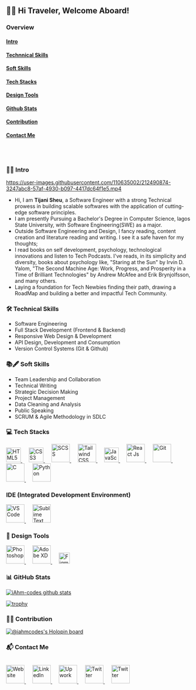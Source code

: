 ## 👨‍✈️ Hi Traveler, Welcome Aboard!
### Overview 
#### [Intro](https://github.com/iAhm-codes/iAhm-codes/edit/main/README.md#%EF%B8%8F-intro)
#### [Technnical Skills](https://github.com/iAhm-codes/iAhm-codes/edit/main/README.md#-technical-skills)
#### [Soft Skills](https://github.com/iAhm-codes/iAhm-codes/edit/main/README.md#-soft-skills)
#### [Tech Stacks](https://github.com/iAhm-codes/iAhm-codes/edit/main/README.md#-tech-stacks)
#### [Design Tools](https://github.com/iAhm-codes/iAhm-codes/edit/main/README.md#-design-tools)
#### [Github Stats](https://github.com/iAhm-codes/iAhm-codes/edit/main/README.md#-github-stats)
#### [Contribution](https://github.com/iAhm-codes/iAhm-codes/edit/main/README.md#-contribution)
#### [Contact Me](https://github.com/iAhm-codes/iAhm-codes/edit/main/README.md#-contact-me)
<br>
<br>

### 👷‍♂️ Intro

https://user-images.githubusercontent.com/110635002/212490874-3247abc8-57af-4930-b097-4417dc64f1e5.mp4

- Hi, I am **Tijani Sheu**, a Software Engineer with a strong Technical prowess in building scalable softwares with the application of cutting-edge software principles.
- I am presently Pursuing a Bachelor's Degree in Computer Science, lagos State University, with Software Engineering(SWE) as a major.
- Outside Software Engineering and Design, I fancy reading, content creation and literature reading and writing. I see it a safe haven for my thoughts;
- I read books on self development, psychology, technological innovations and listen to Tech Podcasts. I've reads, in its simplicity and diversity, books about psychology like, "Staring at the Sun" by Irvin D. Yalom, "The Second Machine Age: Work, Progress, and Prosperity in a Time of Brilliant Technologies" by Andrew McAfee and Erik Brynjolfsson, and many others.
- Laying a foundation for Tech Newbies finding their path, drawing a RoadMap and building a better and impactful Tech Community. 

### 🛠 Technical Skills
- Software Engineering
- Full Stack Development (Frontend & Backend)
- Responsive Web Design & Development
- API Design, Development and Consumption
- Version Control Systems (Git & Github)

### 📚🖋 Soft Skills
- Team Leadership and Collaboration
- Technical Writing
- Strategic Decision Making
- Project Management
- Data Cleaning and Analysis
- Public Speaking
- SCRUM & Agile Methodology in SDLC

### 💻 Tech Stacks
<a href="https://www.w3.org/TR/html5/">
  <img src="https://user-images.githubusercontent.com/110635002/212481330-1665da36-786f-4b1f-9274-0ad47a9ad1e1.png" alt="HTML5" width="40" height="auto">
</a>
&emsp;
<a href="https://www.w3.org/TR/CSS/">
  <img src="https://user-images.githubusercontent.com/110635002/212481424-58c4568a-428f-4c22-922a-5812474803b6.png" alt="CSS3" width="40" height="auto">
</a>
&emsp;
<a href="https://sass-lang.com/">
  <img src="https://user-images.githubusercontent.com/110635002/212481448-27f9436f-05f9-46f8-8005-c3f08ad7afe2.png" alt="SCSS" width="50" height="auto">
</a>
&emsp;
<a href="https://tailwindcss.com/">
  <img src="https://user-images.githubusercontent.com/110635002/212481476-1013b4cb-a201-42f5-a1d1-05c18487b69f.png" alt="Tailwind CSS" width="50" height="auto">
</a>
&emsp;
<a href="https://developer.mozilla.org/en-US/docs/Web/JavaScript/">
  <img src="https://user-images.githubusercontent.com/110635002/212481579-6386d75a-dc45-43dd-9abf-4378402b5cc7.png" alt="JavaScript" width="40" height="auto">
</a>
&emsp;
<a href="https://reactjs.org/">
  <img src="https://user-images.githubusercontent.com/110635002/212481505-5cbf2f8f-c273-4e66-9a3a-37509bc57b95.png" alt="React Js" width="50" height="auto">
</a>
&emsp;
<a href="https://git-scm.com/">
  <img src="https://user-images.githubusercontent.com/110635002/212484464-3364eeed-e9b1-437e-ac1c-7f91754074fe.png" alt="Git" width="50" height="auto">
</a>
&emsp;
<a href="https://en.wikipedia.org/wiki/C_(programming_language)">
  <img src="https://user-images.githubusercontent.com/110635002/227422016-4e465093-efe5-47f4-bc96-bbae394e40f0.png" alt="C" width="50" height="auto">
</a>
&emsp;
<a href="https://docs.python.org">
  <img src="https://github.com/get-icon/geticon/raw/master/icons/python.svg" alt="Python" width="50" height="auto">
</a>
<br>

### IDE (Integrated Development Environment)
<a href="https://code.visualstudio.com/">
  <img src="https://user-images.githubusercontent.com/110635002/212912529-cf41e88b-fe6d-4c3c-ad00-2b22eb81a490.png" alt="VS Code" width="50" height="auto">
</a>
&emsp;
<a href="https://www.sublimetext.com/">
  <img src="https://user-images.githubusercontent.com/110635002/212912733-aa6f1fb4-8749-498c-a1f0-35490328a2bd.png" alt="Sublime Text" width="50" height="auto">
</a>
<br>

### 🎨 Design Tools
<a href="https://www.adobe.com/">
  <img src="https://user-images.githubusercontent.com/110635002/212484834-ece6a7f9-27e8-4e5f-aea1-f148530d5b50.png" alt="Photoshop" width="50" height="auto">
</a>
&emsp;
<a href="https://www.adobe.com/">
  <img src="https://user-images.githubusercontent.com/110635002/212485088-2f7135cf-9ff9-4ce7-bbd0-d42bbf61e998.png" alt="Adobe XD" width="50" height="auto">
</a>
&emsp;
<a href="https://www.figma.com/">
  <img src="https://user-images.githubusercontent.com/110635002/212485203-29499c65-e805-474b-b1da-c5fbb6abb7cb.png" alt="Figma" width="30" height="auto">
</a>
<br>

### 📊 GitHub Stats

[![iAhm-codes github stats](https://github-readme-stats.vercel.app/api?username=iahm-codes&count_private=true&show_icons=true&theme=radical)](https://github.com/iAhm-codes/github-readme-stats)
<br>

[![trophy](https://github-profile-trophy.vercel.app/?username=iahm-codes&theme=onedark)](https://github.com/iahm-codes/github-profile-trophy)
<br>

### 👨‍💻 Contribution

[![@iahmcodes's Holopin board](https://holopin.me/iahmcodes)](https://holopin.io/@iahmcodes)
<br>

### 📬 Contact Me
<br>
<a href="https://ahmaddev.netlify.app/">
  <img src="https://user-images.githubusercontent.com/110635002/212486825-d05f5241-9994-4cc1-84a4-d10caf912c46.png" alt="Website" width="50" height="auto">
</a>
&emsp;
<a href="https://www.linkedin.com/in/sheutijani">
  <img src="https://user-images.githubusercontent.com/110635002/212486619-c14c0c5b-baa7-4471-9940-9fac0fecddc1.png" alt="LinkedIn" width="50" height="auto">
</a>
&emsp;
<a href="https://www.upwork.com/freelancers/~016ed46f7a925743a9">
  <img src="https://user-images.githubusercontent.com/110635002/212486360-c9fd4cbd-a65d-4aea-b76a-05d605349148.png" alt="Upwork" width="50" height="auto">
</a>
&emsp;
<a href="https://www.twitter.com/AhmadPMTijani">
  <img src="https://user-images.githubusercontent.com/110635002/212486411-ac907af3-f99c-43e9-8939-d7366f2a59a7.png" alt="Twitter" width="50" height="auto">
</a>
&emsp;
<a href="mailto:omegabliss23@gmail.com">
  <img src="https://user-images.githubusercontent.com/110635002/212486524-5509b1a6-9393-4120-b177-b6c9f0e687d2.png" alt="Twitter" width="50" height="auto">
</a>
